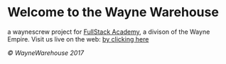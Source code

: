 <h1>Welcome to the Wayne Warehouse</h1>
<p>a waynescrew project for <a href="https://www.fullstackacademy.com/" target="_blank">FullStack Academy</a>, a divison of the Wayne Empire. Visit us live on the web: <a href="https://wayne-ware.herokuapp.com" target="_blank">by clicking here</a></p>
<em>&copy; WayneWarehouse 2017</em>
